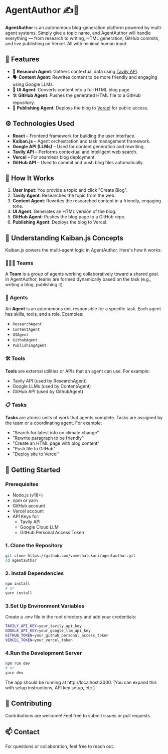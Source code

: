 # AgentAuthor ✍️🤖

**AgentAuthor** is an autonomous blog-generation platform powered by multi-agent systems. Simply give a topic name, and AgentAuthor will handle everything — from research to writing, HTML generation, GitHub commits, and live publishing on Vercel. All with minimal human input.

## 🌟 Features

- 🧠 **Research Agent**: Gathers contextual data using [Tavily API](https://www.tavily.com/).
- 🗣️ **Content Agent**: Rewrites content to be more friendly and engaging using Google LLMs.
- 🎨 **UI Agent**: Converts content into a full HTML blog page.
- 🛠️ **GitHub Agent**: Pushes the generated HTML file to a GitHub repository.
- 🚀 **Publishing Agent**: Deploys the blog to [Vercel](https://vercel.com/) for public access.

## ⚙️ Technologies Used

- **React** – Frontend framework for building the user interface.
- **Kaiban.js** – Agent orchestration and task management framework.
- **Google API (LLMs)** – Used for content generation and rewriting.
- **Tavily API** – Performs contextual and intelligent web search.
- **Vercel** – For seamless blog deployment.
- **GitHub API** – Used to commit and push blog files automatically.

## 🧠 How It Works

1. **User Input**: You provide a topic and click "Create Blog".
2. **Tavily Agent**: Researches the topic from the web.
3. **Content Agent**: Rewrites the researched content in a friendly, engaging tone.
4. **UI Agent**: Generates an HTML version of the blog.
5. **GitHub Agent**: Pushes the blog page to a GitHub repo.
6. **Publishing Agent**: Deploys the blog to Vercel.

## 🤖 Understanding Kaiban.js Concepts

Kaiban.js powers the multi-agent logic in AgentAuthor. Here's how it works:

### 🧑‍🤝‍🧑 Teams

A **Team** is a group of agents working collaboratively toward a shared goal. In AgentAuthor, teams are formed dynamically based on the task (e.g., writing a blog, publishing it).

### 🤖 Agents

An **Agent** is an autonomous unit responsible for a specific task. Each agent has skills, tools, and a role. Examples:

- `ResearchAgent`
- `ContentAgent`
- `UIAgent`
- `GithubAgent`
- `PublishingAgent`

### 🛠️ Tools

**Tools** are external utilities or APIs that an agent can use. For example:

- Tavily API (used by ResearchAgent)
- Google LLMs (used by ContentAgent)
- GitHub API (used by GithubAgent)

### 📋 Tasks

**Tasks** are atomic units of work that agents complete. Tasks are assigned by the team or a coordinating agent. For example:

- "Search for latest info on climate change"
- "Rewrite paragraph to be friendly"
- "Create an HTML page with blog content"
- "Push file to GitHub"
- "Deploy site to Vercel"

## 🚀 Getting Started

### Prerequisites

- Node.js (v18+)
- npm or yarn
- GitHub account
- Vercel account
- API Keys for:
  - Tavily API
  - Google Cloud LLM
  - GitHub Personal Access Token

### 1. Clone the Repository

```bash
git clone https://github.com/vomeshatukuri/agentauthor.git
cd agentauthor
```

### 2. Install Dependencies

```bash
npm install
# or
yarn install
```

### 3.Set Up Environment Variables

Create a .env file in the root directory and add your credentials:

```bash
TAVILY_API_KEY=your_tavily_api_key
GOOGLE_API_KEY=your_google_llm_api_key
GITHUB_TOKEN=your_github_personal_access_token
VERCEL_TOKEN=your_vercel_token
```

### 4.Run the Development Server

```bash
npm run dev
# or
yarn dev
```

The app should be running at http://localhost:3000.
(You can expand this with setup instructions, API key setup, etc.)

## 🙌 Contributing

Contributions are welcome! Feel free to submit issues or pull requests.

## 📫 Contact

For questions or collaboration, feel free to reach out.
